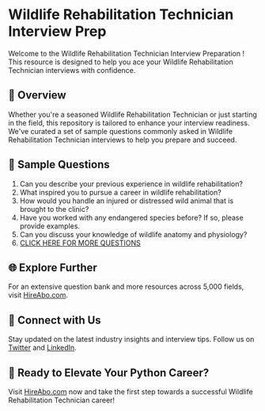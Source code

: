 # Wildlife Rehabilitation Technician Interview Prep

Welcome to the Wildlife Rehabilitation Technician Interview Preparation ! This resource is designed to help you ace your Wildlife Rehabilitation Technician interviews with confidence.

## 🚀 Overview

Whether you're a seasoned Wildlife Rehabilitation Technician or just starting in the field, this repository is tailored to enhance your interview readiness. We've curated a set of sample questions commonly asked in Wildlife Rehabilitation Technician interviews to help you prepare and succeed.

## 📝 Sample Questions

1. Can you describe your previous experience in wildlife rehabilitation?
2. What inspired you to pursue a career in wildlife rehabilitation?
3. How would you handle an injured or distressed wild animal that is brought to the clinic?
4. Have you worked with any endangered species before? If so, please provide examples.
5. Can you discuss your knowledge of wildlife anatomy and physiology?
6. [CLICK HERE FOR MORE QUESTIONS](https://hireabo.com/job/24_1_14/Wildlife%20Rehabilitation%20Technician)

## 🌐 Explore Further

For an extensive question bank and more resources across 5,000 fields, visit [HireAbo.com](https://www.hireabo.com).

## 📱 Connect with Us

Stay updated on the latest industry insights and interview tips. Follow us on [Twitter](https://twitter.com/hireabo) and [LinkedIn](https://www.linkedin.com/in/hire-abo-3609972a8/).

## 🚀 Ready to Elevate Your Python Career?

Visit [HireAbo.com](https://www.hireabo.com) now and take the first step towards a successful Wildlife Rehabilitation Technician career!